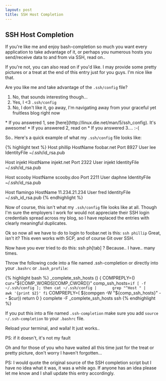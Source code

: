 ```yaml
---
layout: post
title: SSH Host Completion
---
```


## SSH Host Completion

If you're like me and enjoy bash-completion so much you want every application to take advantage of it, or perhaps you numerous hosts you send/receive data to and from via SSH, read on..

If you're not, you can also read on if you'd like. I may provide some pretty pictures or a treat at the end of this entry just for you guys. I'm nice like that.

Are you like me and take advantage of the `.ssh/config` file?

1. No, that sounds interesting though...
2. Yes, I <3 `.ssh/config`
3. No, I don't like it, go away, I'm navigating away from your graceful yet fruitless blog right now
<p></p>
* If you answered 1, see [here](http://linux.die.net/man/5/ssh_config). It's awesome!
* If you answered 2, read on
* If you answered 3.... :-(

So.. Here's a quick example of what my `.ssh/config` file looks like:

{% highlight text %}
Host phillip
    HostName foobar.net
    Port 8927
    User lee
    IdentityFile ~/.ssh/id_rsa.pub

Host injekt
    HostName injekt.net
    Port 2322
    User injekt
    IdentityFile ~/.ssh/id_rsa.pub

Host scooby
    HostName scooby.doo
    Port 2211
    User daphne
    IdentityFile ~/.ssh/id_rsa.pub

Host flamingo
    HostName 11.234.21.234
    User fred
    IdentityFile ~/.ssh_id_rsa.pub
{% endhighlight %}


Now of course, this isn't what my `.ssh/config` file looks like at all. Though I'm sure the employers I work for would not appreciate their SSH login credentials spread across my blog, so I have replaced the entries with clearly meaningful duplicates.

Ok so now all we have to do to login to foobar.net is this: `ssh phillip` Great, isn't it? This even works with SCP, and of course Git over SSH.

Now have you ever tried to do this: ssh ph[tab] ? Because.. I have.. many times.

Throw the following code into a file named .ssh-completion or directly into your `.bashrc` or `.bash_profile`:

{% highlight bash %}
_complete_ssh_hosts () {
  COMPREPLY=()
  cur="${COMP_WORDS[COMP_CWORD]}"
  comp_ssh_hosts=`
    if [ -f ~/.ssh/config ]; then
      cat ~/.ssh/config |       grep "^Host " |       awk '{print $2}'
    fi
  `
  COMPREPLY=( $(compgen -W "${comp_ssh_hosts}" -- $cur))
  return 0
}
complete -F _complete_ssh_hosts ssh
 {% endhighlight %}

If you put this into a file named `.ssh-completion` make sure you add `source ~/.ssh-completion` to your `.bashrc` file.

Reload your terminal, and walla! It just works..

PS: if it doesn't, it's not my fault

Oh and for those of you who have waited all this time just for the treat or pretty picture, don't worry I haven't forgotten...

PS: I would quote the original source of the SSH completion script but I have no idea what it was, it was a while ago. If anyone has an idea please let me know and I shall update this entry accordingly.